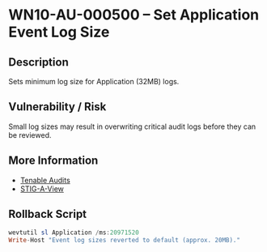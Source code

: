 # WN10-AU-000500 – Set Application Event Log Size

## Description
Sets minimum log size for Application (32MB) logs.

## Vulnerability / Risk
Small log sizes may result in overwriting critical audit logs before they can be reviewed.

## More Information
- [Tenable Audits](https://www.tenable.com/audits/items/DISA_STIG_Microsoft_Windows_10_v3r4.audit:c856a90c4f3b01eb2866026cd7556df1)
- [STIG-A-View](https://stigaview.com/products/win10/v3r4/WN10-AU-000500/)

## Rollback Script

```powershell
wevtutil sl Application /ms:20971520
Write-Host "Event log sizes reverted to default (approx. 20MB)."
```
